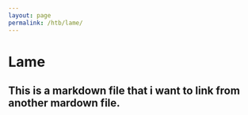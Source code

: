 ```yaml
---
layout: page
permalink: /htb/lame/
---
```


# Lame
## This is a markdown file that i want to link from another mardown file.
